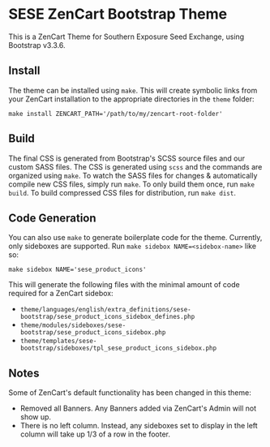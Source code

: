 # SESE ZenCart Bootstrap Theme

This is a ZenCart Theme for Southern Exposure Seed Exchange, using Bootstrap
v3.3.6.

## Install

The theme can be installed using `make`. This will create symbolic links from
your ZenCart installation to the appropriate directories in the `theme` folder:

```
make install ZENCART_PATH='/path/to/my/zencart-root-folder'
```

## Build

The final CSS is generated from Bootstrap's SCSS source files and our custom
SASS files. The CSS is generated using `scss` and the commands are organized
using `make`. To watch the SASS files for changes & automatically compile new
CSS files, simply run `make`. To only build them once, run `make build`. To
build compressed CSS files for distribution, run `make dist`.

## Code Generation

You can also use `make` to generate boilerplate code for the theme. Currently,
only sideboxes are supported. Run `make sidebox NAME=<sidebox-name>` like so:

```
make sidebox NAME='sese_product_icons'
```

This will generate the following files with the minimal amount of code required
for a ZenCart sidebox:

* `theme/languages/english/extra_definitions/sese-bootstrap/sese_product_icons_sidebox_defines.php`
* `theme/modules/sideboxes/sese-bootstrap/sese_product_icons_sidebox.php`
* `theme/templates/sese-bootstrap/sideboxes/tpl_sese_product_icons_sidebox.php`

## Notes

Some of ZenCart's default functionality has been changed in this theme:

* Removed all Banners. Any Banners added via ZenCart's Admin will not show up.
* There is no left column. Instead, any sideboxes set to display in the left
  column will take up 1/3 of a row in the footer.
